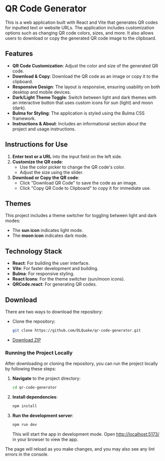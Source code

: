 # QR Code Generator
This is a web application built with React and Vite that generates QR codes for inputted text or website URLs. The application includes customization options such as changing QR code colors, sizes, and more. It also allows users to download or copy the generated QR code image to the clipboard.

## Features
- **QR Code Customization**: Adjust the color and size of the generated QR code.
- **Download & Copy**: Download the QR code as an image or copy it to the clipboard.
- **Responsive Design**: The layout is responsive, ensuring usability on both desktop and mobile devices.
- **Dark/Light Theme Toggle**: Switch between light and dark themes with an interactive button that uses custom icons for sun (light) and moon (dark).
- **Bulma for Styling**: The application is styled using the Bulma CSS framework.
- **Instructions & About**: Includes an informational section about the project and usage instructions.

## Instructions for Use

1. **Enter text or a URL** into the input field on the left side.
2. **Customize the QR code**:
   - Use the color picker to change the QR code's color.
   - Adjust the size using the slider.
3. **Download or Copy the QR code**:
   - Click "Download QR Code" to save the code as an image.
   - Click "Copy QR Code to Clipboard" to copy it for immediate use.

## Themes
This project includes a theme switcher for toggling between light and dark modes:
- The **sun icon** indicates light mode.
- The **moon icon** indicates dark mode.

## Technology Stack
- **React**: For building the user interface.
- **Vite**: For faster development and building.
- **Bulma**: For responsive styling.
- **React Icons**: For the theme switcher (sun/moon icons).
- **QRCode.react**: For generating QR codes.

## Download
There are two ways to download the repository:

* Clone the repository:
  ```bash
  git clone https://github.com/DLQuake/qr-code-generator.git
  ```
* [Download ZIP](https://github.com/DLQuake/qr-code-generator/archive/refs/heads/main.zip)

### Running the Project Locally
After downloading or cloning the repository, you can run the project locally by following these steps:

1. **Navigate** to the project directory:
   ```bash
   cd qr-code-generator
   ```

2. **Install dependencies**:
   ```bash
   npm install
   ```

3. **Run the development server**:
   ```bash
   npm run dev
   ```

   This will start the app in development mode. Open [http://localhost:5173/](http://localhost:5173/) in your browser to view the app.

The page will reload as you make changes, and you may also see any lint errors in the console.